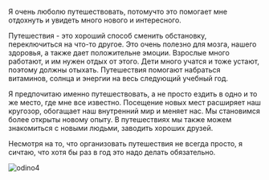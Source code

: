 Я очень люболю путешествовать, потомучто это помогает мне отдохнуть и увидеть много нового и интересного.

Путешествия - это хороший способ сменить обстановку, переключиться на что-то другое. Это очень полезно для мозга, нашего здоровья, а также дает положительне эмоции. Взрослые много работают, и им нужен отдых от этого. Дети много учатся и тоже устают, поэтому должны отыхать. Путешествия помогают набраться витаминов, солнца и энергии на весь следующий учебный год.

Я предпочитаю именно путешествовать, а не просто ездить в одно и то же место, где мне все известно. Посещение новых мест расширяет наш кругозор, обогащает наш внутренний мир и меняет нас. Мы становимся более открыты новому опыту. В путешествиях мы также можем знакомиться с новыми людьми, заводить хороших друзей.

Несмотря на то, что организовать путешествия не всегда просто, я сичтаю, что хотя бы раз в год это надо делать обязательно.

![odino4](https://user-images.githubusercontent.com/116790657/199428398-131e8cd6-7c1f-4dfe-85bf-6f3bd5403b85.jpg)
